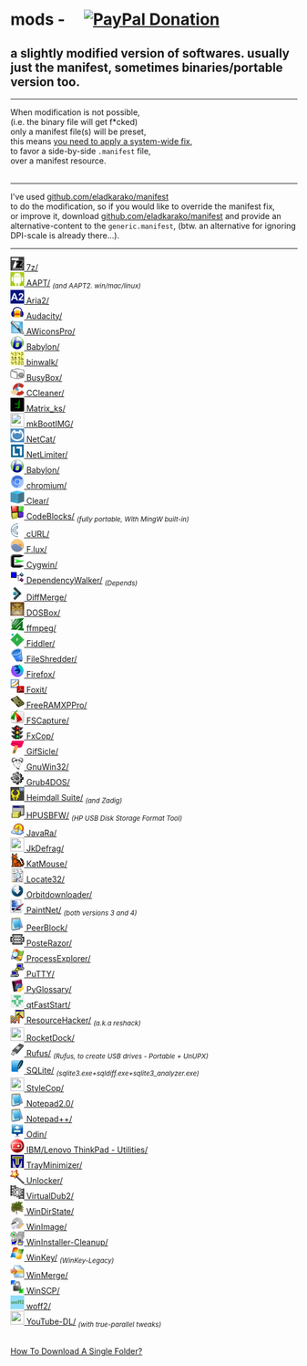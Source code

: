<h1>mods - &nbsp; &nbsp; <a href="https://paypal.me/e1adkarak0" ok><img src="https://www.paypalobjects.com/webstatic/mktg/Logo/pp-logo-100px.png" alt="PayPal Donation" ok></a></h1>
<h2>a slightly modified version of softwares. usually just the manifest, sometimes binaries/portable version too.</h2>

<hr/>

When modification is not possible,<br/>
(i.e. the binary file will get f*cked)<br/>
only a manifest file(s) will be preset,<br/>
this means <a href="https://gist.github.com/eladkarako/d24d5ed3c917ef230b0fc990104f9fe6">you need to apply a system-wide fix</a>,<br/>
to favor a side-by-side <code>.manifest</code> file,<br/>
over a manifest resource.<br/>
<br/>
<hr/>
I've used <a href="https://github.com/eladkarako/manifest/">github.com/eladkarako/manifest</a><br/>
to do the modification, so if you would like to override the manifest fix,<br/>
or improve it, download <a href="https://github.com/eladkarako/manifest/">github.com/eladkarako/manifest</a> and provide an alternative-content to the <code>generic.manifest</code>, (btw. an alternative for ignoring DPI-scale is already there...).

<hr/>

<a href="7z/"                ><img width="24" height="24" alt="" src="7z/resources/icon.gif"                />&nbsp;7z/</a><br/>
<a href="AAPT/"              ><img width="24" height="24" alt="" src="AAPT/resources/icon.png"              />&nbsp;AAPT/</a>  <sub><em>(and AAPT2. win/mac/linux)</em></sub><br/>
<a href="Aria2/"             ><img width="24" height="24" alt="" src="Aria2/resources/icon.png"             />&nbsp;Aria2/</a><br/>
<a href="Audacity/"          ><img width="24" height="24" alt="" src="Audacity/resources/icon.png"          />&nbsp;Audacity/</a><br/>
<a href="AWiconsPro/"        ><img width="24" height="24" alt="" src="AWiconsPro/resources/icon.png"        />&nbsp;AWiconsPro/</a><br/>
<a href="Babylon/"           ><img width="24" height="24" alt="" src="Babylon/resources/icon.png"           />&nbsp;Babylon/</a><br/>
<a href="binwalk/"           ><img width="24" height="24" alt="" src="binwalk/resources/icon.png"           />&nbsp;binwalk/</a><br/>
<a href="BusyBox/"           ><img width="24" height="24" alt="" src="BusyBox/resources/icon.png"           />&nbsp;BusyBox/</a><br/>
<a href="CCleaner/"          ><img width="24" height="24" alt="" src="CCleaner/resources/icon.png"          />&nbsp;CCleaner/</a><br/>
<a href="Matrix_ks/"         ><img width="24" height="24" alt="" src="Matrix_ks/resources/icon.png"         />&nbsp;Matrix_ks/</a><br/>
<a href="mkBootIMG/"         ><img width="24" height="24" alt="" src="mkBootIMG/resources/icon.png"         />&nbsp;mkBootIMG/</a><br/>
<a href="NetCat/"            ><img width="24" height="24" alt="" src="NetCat/resources/icon.png"            />&nbsp;NetCat/</a><br/>
<a href="NetLimiter/"        ><img width="24" height="24" alt="" src="NetLimiter/resources/icon.png"        />&nbsp;NetLimiter/</a><br/>
<a href="Babylon/"           ><img width="24" height="24" alt="" src="Babylon/resources/icon.png"           />&nbsp;Babylon/</a><br/>
<a href="chromium/"          ><img width="24" height="24" alt="" src="chromium/resources/icon.png"          />&nbsp;chromium/</a><br/>
<a href="Clear/"             ><img width="24" height="24" alt="" src="Clear/resources/icon.png"             />&nbsp;Clear/</a><br/>
<a href="CodeBlocks/"        ><img width="24" height="24" alt="" src="CodeBlocks/resources/icon.png"        />&nbsp;CodeBlocks/</a>  <sub><em>(fully portable, With MingW built-in)</em></sub><br/>
<a href="cURL/"              ><img width="24" height="24" alt="" src="cURL/resources/icon.png"              />&nbsp;cURL/</a><br/>
<a href="F.lux/"             ><img width="24" height="24" alt="" src="F.lux/resources/icon.png"             />&nbsp;F.lux/</a><br/>
<a href="Cygwin/"            ><img width="24" height="24" alt="" src="Cygwin/resources/icon.png"            />&nbsp;Cygwin/</a><br/>
<a href="DependencyWalker/"  ><img width="24" height="24" alt="" src="DependencyWalker/resources/icon.png"  />&nbsp;DependencyWalker/</a>  <sub><em>(Depends)</em></sub><br/>
<a href="DiffMerge/"         ><img width="24" height="24" alt="" src="DiffMerge/resources/icon.png"         />&nbsp;DiffMerge/</a><br/>
<a href="DOSBox/"            ><img width="24" height="24" alt="" src="DOSBox/resources/icon.png"            />&nbsp;DOSBox/</a><br/>
<a href="ffmpeg/"            ><img width="24" height="24" alt="" src="ffmpeg/resources/icon.png"            />&nbsp;ffmpeg/</a><br/>
<a href="Fiddler/"           ><img width="24" height="24" alt="" src="Fiddler/resources/icon.png"           />&nbsp;Fiddler/</a><br/>
<a href="FileShredder/"      ><img width="24" height="24" alt="" src="FileShredder/resources/icon.png"      />&nbsp;FileShredder/</a><br/>
<a href="Firefox/"           ><img width="24" height="24" alt="" src="Firefox/resources/icon.png"           />&nbsp;Firefox/</a><br/>
<a href="Foxit/"             ><img width="24" height="24" alt="" src="Foxit/resources/icon.png"             />&nbsp;Foxit/</a><br/>
<a href="FreeRAMXPPro/"      ><img width="24" height="24" alt="" src="FreeRAMXPPro/resources/icon.png"      />&nbsp;FreeRAMXPPro/</a><br/>
<a href="FSCapture/"         ><img width="24" height="24" alt="" src="FSCapture/resources/icon.png"         />&nbsp;FSCapture/</a><br/>
<a href="FxCop/"             ><img width="24" height="24" alt="" src="FxCop/resources/icon.png"             />&nbsp;FxCop/</a><br/>
<a href="GifSicle/"          ><img width="24" height="24" alt="" src="GifSicle/resources/icon.png"          />&nbsp;GifSicle/</a><br/>
<a href="GnuWin32/"          ><img width="24" height="24" alt="" src="GnuWin32/resources/icon.png"          />&nbsp;GnuWin32/</a><br/>
<a href="Grub4DOS/"          ><img width="24" height="24" alt="" src="Grub4DOS/resources/icon.png"          />&nbsp;Grub4DOS/</a><br/>
<a href="HeimdallSuite/"     ><img width="24" height="24" alt="" src="HeimdallSuite/resources/icon.png"     />&nbsp;Heimdall Suite/</a> <sub><em>(and Zadig)</em></sub><br/>
<a href="HPUSBFW/"           ><img width="24" height="24" alt="" src="HPUSBFW/resources/icon.png"           />&nbsp;HPUSBFW/</a> <sub><em>(HP USB Disk Storage Format Tool)</em></sub><br/>
<a href="JavaRa/"            ><img width="24" height="24" alt="" src="JavaRa/resources/icon.png"            />&nbsp;JavaRa/</a><br/>
<a href="JkDefrag/"          ><img width="24" height="24" alt="" src="JkDefrag/resources/icon.png"          />&nbsp;JkDefrag/</a><br/>
<a href="KatMouse/"          ><img width="24" height="24" alt="" src="KatMouse/resources/icon.png"          />&nbsp;KatMouse/</a><br/>
<a href="Locate32/"          ><img width="24" height="24" alt="" src="Locate32/resources/icon.png"          />&nbsp;Locate32/</a><br/>
<a href="Orbitdownloader/"   ><img width="24" height="24" alt="" src="Orbitdownloader/resources/icon.png"   />&nbsp;Orbitdownloader/</a><br/>
<a href="PaintNet/"          ><img width="24" height="24" alt="" src="PaintNet/resources/icon.png"          />&nbsp;PaintNet/</a> <sub><em>(both versions 3 and 4)</em></sub><br/>
<a href="PeerBlock/"         ><img width="24" height="24" alt="" src="PeerBlock/resources/icon.png"         />&nbsp;PeerBlock/</a><br/>
<a href="PosteRazor/"        ><img width="24" height="24" alt="" src="PosteRazor/resources/icon.png"        />&nbsp;PosteRazor/</a><br/>
<a href="ProcessExplorer/"   ><img width="24" height="24" alt="" src="ProcessExplorer/resources/icon.png"   />&nbsp;ProcessExplorer/</a><br/>
<a href="PuTTY/"             ><img width="24" height="24" alt="" src="PuTTY/resources/icon.png"             />&nbsp;PuTTY/</a><br/>
<a href="PyGlossary/"        ><img width="24" height="24" alt="" src="PyGlossary/resources/icon.png"        />&nbsp;PyGlossary/</a><br/>
<a href="qtFastStart/"       ><img width="24" height="24" alt="" src="qtFastStart/resources/icon.png"       />&nbsp;qtFastStart/</a><br/>
<a href="ResourceHacker/"    ><img width="24" height="24" alt="" src="ResourceHacker/resources/icon.png"    />&nbsp;ResourceHacker/</a> <sub><em>(a.k.a reshack)</em></sub><br/>
<a href="RocketDock/"        ><img width="24" height="24" alt="" src="RocketDock/resources/icon.png"        />&nbsp;RocketDock/</a><br/>
<a href="Rufus/"             ><img width="24" height="24" alt="" src="Rufus/resources/icon.png"             />&nbsp;Rufus/</a> <sub><em>(Rufus, to create USB drives - Portable + UnUPX)</em></sub><br/>
<a href="SQLite/"            ><img width="24" height="24" alt="" src="SQLite/resources/icon.png"            />&nbsp;SQLite/</a> <sub><em>(sqlite3.exe+sqldiff.exe+sqlite3_analyzer.exe)</em></sub><br/>
<a href="StyleCop/"          ><img width="24" height="24" alt="" src="StyleCop/resources/icon.png"          />&nbsp;StyleCop/</a><br/>
<a href="Notepad%202.0/"     ><img width="24" height="24" alt="" src="Notepad%202.0/resources/icon.png"     />&nbsp;Notepad2.0/</a><br/>
<a href="Notepad++/"         ><img width="24" height="24" alt="" src="Notepad++/resources/icon.png"         />&nbsp;Notepad++/</a><br/>
<a href="Odin/"              ><img width="24" height="24" alt="" src="Odin/resources/icon.png"              />&nbsp;Odin/</a><br/>
<a href="ThinkPadUtilities/" ><img width="24" height="24" alt="" src="ThinkPadUtilities/resources/icon.png" />&nbsp;IBM/Lenovo ThinkPad - Utilities/</a><br/>
<a href="TrayMinimizer/"     ><img width="24" height="24" alt="" src="TrayMinimizer/resources/icon.png"     />&nbsp;TrayMinimizer/</a><br/>
<a href="Unlocker/"          ><img width="24" height="24" alt="" src="Unlocker/resources/icon.png"          />&nbsp;Unlocker/</a><br/>
<a href="VirtualDub2/"       ><img width="24" height="24" alt="" src="VirtualDub2/resources/icon.png"       />&nbsp;VirtualDub2/</a><br/>
<a href="WinDirState/"       ><img width="24" height="24" alt="" src="WinDirState/resources/icon.png"       />&nbsp;WinDirState/</a><br/>
<a href="WinImage/"              ><img width="24" height="24" alt="" src="WinImage/resources/icon.png"                  />&nbsp;WinImage/</a><br/>
<a href="WinInstaller-Cleanup/"  ><img width="24" height="24" alt="" src="WinInstaller-Cleanup/resources/icon.png"      />&nbsp;WinInstaller-Cleanup/</a><br/>
<a href="WinKeyLegacy/"          ><img width="24" height="24" alt="" src="WinKeyLegacy/resources/icon.png"              />&nbsp;WinKey/</a> <sub><em>(WinKey-Legacy)</em></sub><br/>
<a href="WinMerge/"              ><img width="24" height="24" alt="" src="WinMerge/resources/icon.png"                  />&nbsp;WinMerge/</a></a><br/>
<a href="WinSCP/"                ><img width="24" height="24" alt="" src="WinSCP/resources/icon.png"                    />&nbsp;WinSCP/</a><br/>
<a href="woff2/"                 ><img width="24" height="24" alt="" src="woff2/resources/icon.png"                     />&nbsp;woff2/</a><br/>
<a href="YouTube-DL/"            ><img width="24" height="24" alt="" src="YouTube-DL/resources/icon.png"                />&nbsp;YouTube-DL/</a>  <sub><em>(with true-parallel tweaks)</em></sub><br/>


<br/>
<a href="https://github.com/eladkarako/partial-download-github-repository">How To Download A Single Folder?</a>
